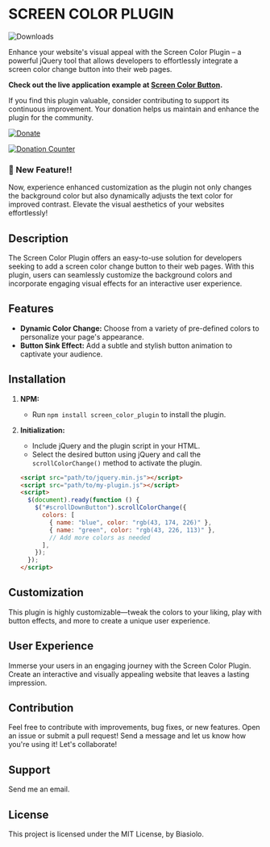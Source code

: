 # SCREEN COLOR PLUGIN
![Downloads](https://img.shields.io/npm/dm/screen_color_plugin)

Enhance your website's visual appeal with the Screen Color Plugin – a powerful jQuery tool that allows developers to effortlessly integrate a screen color change button into their web pages.

**Check out the live application example at [Screen Color Button](https://screen-color-button.vercel.app/).**

If you find this plugin valuable, consider contributing to support its continuous improvement. Your donation helps us maintain and enhance the plugin for the community.

[![Donate](https://img.shields.io/badge/Donate-$2-brightgreen)](https://www.paypal.com/donate/?hosted_button_id=9LNPLZ6BQ74YS)

[![Donation Counter](https://img.shields.io/badge/Donations-35-brightgreen)](https://www.paypal.com/donate/?hosted_button_id=9LNPLZ6BQ74YS)

### 🚀 New Feature!!
Now, experience enhanced customization as the plugin not only changes the background color but also dynamically adjusts the text color for improved contrast. Elevate the visual aesthetics of your websites effortlessly!

## Description
The Screen Color Plugin offers an easy-to-use solution for developers seeking to add a screen color change button to their web pages. With this plugin, users can seamlessly customize the background colors and incorporate engaging visual effects for an interactive user experience.

## Features
- **Dynamic Color Change:** Choose from a variety of pre-defined colors to personalize your page's appearance.
- **Button Sink Effect:** Add a subtle and stylish button animation to captivate your audience.

## Installation

1. **NPM:**
   - Run `npm install screen_color_plugin` to install the plugin.

2. **Initialization:**
   - Include jQuery and the plugin script in your HTML.
   - Select the desired button using jQuery and call the `scrollColorChange()` method to activate the plugin.

   ```html
   <script src="path/to/jquery.min.js"></script>
   <script src="path/to/my-plugin.js"></script>
   <script>
     $(document).ready(function () {
       $("#scrollDownButton").scrollColorChange({
         colors: [
           { name: "blue", color: "rgb(43, 174, 226)" },
           { name: "green", color: "rgb(43, 226, 113)" },
           // Add more colors as needed
         ],
       });
     });
   </script>
   
## Customization
This plugin is highly customizable—tweak the colors to your liking, play with button effects, and more to create a unique user experience.

## User Experience
Immerse your users in an engaging journey with the Screen Color Plugin. Create an interactive and visually appealing website that leaves a lasting impression.

## Contribution
Feel free to contribute with improvements, bug fixes, or new features. Open an issue or submit a pull request! Send a message and let us know how you're using it! Let's collaborate!

## Support
Send me an email.

## License
This project is licensed under the MIT License, by Biasiolo.